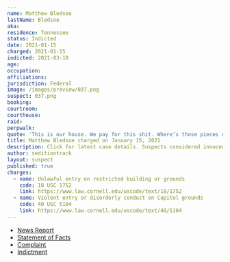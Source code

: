 ```yaml
---
name: Matthew Bledsoe
lastName: Bledsoe
aka:
residence: Tennessee
status: Indicted
date: 2021-01-15
charged: 2021-01-15
indicted: 2021-03-10
age:
occupation:
affiliations:
jurisdiction: Federal
image: /images/preview/037.png
suspect: 037.png
booking:
courtroom:
courthouse:
raid:
perpwalk:
quote: 'This is our house. We pay for this shit. Where’s those pieces of shit at?'
title: Matthew Bledsoe charged on January 15, 2021
description: Click for latest case details. Suspects considered innocent until proven guilty.
author: seditiontrack
layout: suspect
published: true
charges:
  - name: Unlawful entry on restricted building or grounds
    code: 18 USC 1752
    link: https://www.law.cornell.edu/uscode/text/18/1752
  - name: Violent entry or disorderly conduct on Capitol grounds
    code: 40 USC 5104
    link: https://www.law.cornell.edu/uscode/text/40/5104
---
```


- [News Report](https://www.wkrn.com/news/local-news/2nd-tennessee-resident-arrested-for-alleged-involvement-in-capitol-riots/)
- [Statement of Facts](https://www.justice.gov/opa/page/file/1355126/download)
- [Complaint](https://www.justice.gov/opa/page/file/1355121/download)
- [Indictment](https://extremism.gwu.edu/sites/g/files/zaxdzs2191/f/Bledsoe%20Torrens%20Reed%20Griffith%20Indictment.pdf)
